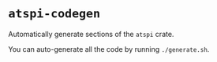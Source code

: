 # `atspi-codegen`

Automatically generate sections of the `atspi` crate.

You can auto-generate all the code by running `./generate.sh`.
